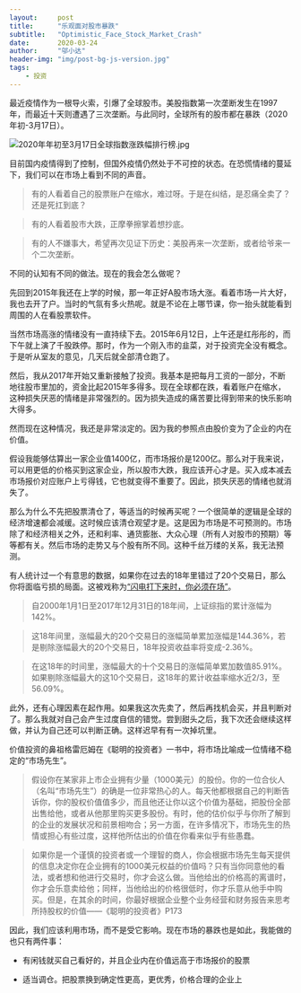 ```yaml
---
layout:     post
title:      "乐观面对股市暴跌"
subtitle:   "Optimistic_Face_Stock_Market_Crash"
date:       2020-03-24
author:     "邬小达"
header-img: "img/post-bg-js-version.jpg"
tags:
    - 投资
---
```



最近疫情作为一根导火索，引爆了全球股市。美股指数第一次垄断发生在1997年，而最近十天则遭遇了三次垄断。与此同时，全球所有的股市都在暴跌（2020年初-3月17日）。

![2020年年初至3月17日全球指数涨跌幅排行榜.jpg](https://i.loli.net/2020/03/24/tkZGDqwmPWy7Q6L.jpg)

目前国内疫情得到了控制，但国外疫情仍然处于不可控的状态。在恐慌情绪的蔓延下，我们可以在市场上看到不同的声音。

>有的人看着自己的股票账户在缩水，难过呀。于是在纠结，是忍痛全卖了？还是死扛到底？

>有的人看着股市大跌，正摩拳擦掌着想抄底。

>有的人不嫌事大，希望再次见证下历史：美股再来一次垄断，或者给爷来一个二次垄断。

不同的认知有不同的做法。现在的我会怎么做呢？

先回到2015年我还在上学的时候，那一年正好A股市场大涨。看着市场一片大好，我也去开了户。当时的气氛有多火热呢。就是不论在上哪节课，你一抬头就能看到周围的人在看股票软件。

当然市场高涨的情绪没有一直持续下去。2015年6月12日，上午还是红彤彤的，而下午就上演了千股跌停。那时，作为一个刚入市的韭菜，对于投资完全没有概念。于是听从室友的意见，几天后就全部清仓跑了。

然后，我从2017年开始又重新接触了投资。我基本是把每月工资的一部分，不断地往股市里加的，资金比起2015年多得多。现在全球都在跌，看着账户在缩水，这种损失厌恶的情绪是非常强烈的。因为损失造成的痛苦要比得到带来的快乐影响大得多。

然而现在这种情况，我还是非常淡定的。因为我的参照点由股价变为了企业的内在价值。

假设我能够估算出一家企业值1400亿，而市场报价是1200亿。那么对于我来说，可以用更低的价格买到这家企业，所以股市大跌，我应该开心才是。买入成本减去市场报价对应账户上亏得钱，它也就变得不重要了。因此，损失厌恶的情绪也就消失了。

那么为什么不先把股票清仓了，等适当的时候再买呢？一个很简单的逻辑是全球的经济增速都会减缓。这时候应该清仓观望才是。这是因为市场是不可预测的。市场除了和经济相关之外，还和利率、通货膨胀、大众心理（所有人对股市的预期）等等都有关。然后市场的走势又与个股有所不同。这种千丝万缕的关系，我无法预测。

有人统计过一个有意思的数据，如果你在过去的18年里错过了20个交易日，那么你将面临亏损的局面。这被戏称为[“闪电打下来时，你必须在场”](https://xueqiu.com/1545313154/144221924)。

>自2000年1月1日至2017年12月31日的18年间，上证综指的累计涨幅为142%。

>这18年间里，涨幅最大的20个交易日的涨幅简单累加涨幅是144.36%，若是剔除涨幅最大的20个交易日，18年投资收益率将变成-2.36%。

>在这18年的时间里，涨幅最大的十个交易日的涨幅简单累加数值85.91%。如果剔除涨幅最大的这10个交易日，这18年的累计收益率缩水近2/3，至56.09%。

此外，还有心理因素在起作用。如果我这次先卖了，然后再找机会买，并且判断对了。那么我就对自己会产生过度自信的错觉。尝到甜头之后，我下次还会继续这样做，并认为自己还可以判断正确。这样迟早有有一次掉坑里。

价值投资的鼻祖格雷厄姆在《聪明的投资者》一书中，将市场比喻成一位情绪不稳定的“市场先生”。

>假设你在某家非上市企业拥有少量（1000美元）的股份。你的一位合伙人（名叫“市场先生”）的确是一位非常热心的人。每天他都根据自己的判断告诉你，你的股权价值值多少，而且他还让你以这个价值为基础，把股份全部出售给他，或者从他那里购买更多股份。有时，他的估价似乎与你所了解到的企业的发展状况和前景相吻合；另一方面，在许多情况下，市场先生的热情或担心有些过度，这样他所估出的价值在你看来似乎有些愚蠢。

>如果你是一个谨慎的投资者或一个理智的商人，你会根据市场先生每天提供的信息决定你在企业拥有的1000美元权益的价值吗？只有当你同意他的看法，或者想和他进行交易时，你才会这么做。当他给出的价格高的离谱时，你才会乐意卖给他；同样，当他给出的价格很低时，你才乐意从他手中购买。但是，在其余的时间，你最好根据企业整个业务经营和财务报告来思考所持股权的价值——《聪明的投资者》P173

因此，我们应该利用市场，而不是受它影响。现在市场的暴跌也是如此，我能做的也只有两件事：

* 有闲钱就买自己看好的，并且企业内在价值远高于市场报价的股票

* 适当调仓。把股票换到确定性更高，更优秀，价格合理的企业上
